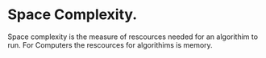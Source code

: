 # Space Complexity.

Space complexity is the measure of rescources needed for an algorithim to run. For Computers the rescources for algorithims is memory.


